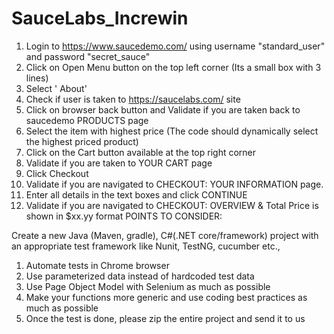 # SauceLabs_Increwin

1. Login to https://www.saucedemo.com/ using username "standard_user" and password "secret_sauce" 
2. Click on Open Menu button on the top left corner (Its a small box with 3 lines) 
3. Select ' About' 
4. Check if user is taken to https://saucelabs.com/ site 
5. Click on browser back button and Validate if you are taken back to saucedemo PRODUCTS page 
6. Select the item with highest price (The code should dynamically select the highest priced product) 
7. Click on the Cart button available at the top right corner  
8. Validate if you are taken to YOUR CART page 
9. Click Checkout 
10. Validate if you are navigated to CHECKOUT: YOUR INFORMATION page. 
11. Enter all details in the text boxes and click CONTINUE 
12. Validate if you are navigated to CHECKOUT: OVERVIEW & Total Price is shown in $xx.yy format 
POINTS TO CONSIDER: 

Create a new Java (Maven, gradle), C#(.NET core/framework) project with an appropriate test framework like Nunit, TestNG, cucumber etc., 

1. Automate tests in Chrome browser 
2. Use parameterized data instead of hardcoded test data 
3. Use Page Object Model with Selenium as much as possible 
4. Make your functions more generic and use coding best practices as much as possible 
5. Once the test is done, please zip the entire project and send it to us 
